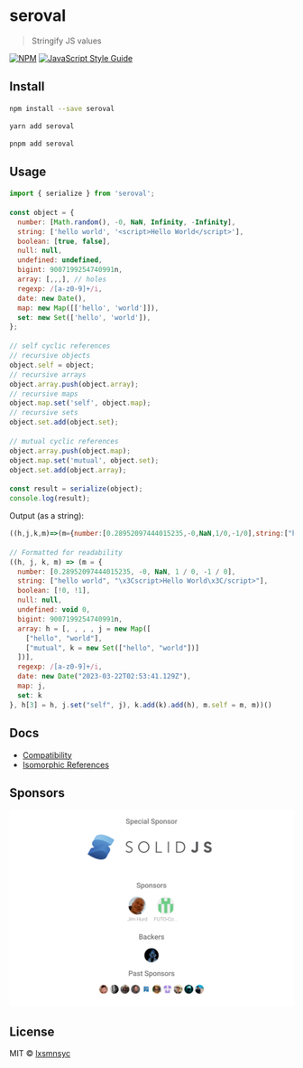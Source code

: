 # seroval

> Stringify JS values

[![NPM](https://img.shields.io/npm/v/seroval.svg)](https://www.npmjs.com/package/seroval) [![JavaScript Style Guide](https://badgen.net/badge/code%20style/airbnb/ff5a5f?icon=airbnb)](https://github.com/airbnb/javascript)

## Install

```bash
npm install --save seroval
```

```bash
yarn add seroval
```

```bash
pnpm add seroval
```

## Usage

```js
import { serialize } from 'seroval';

const object = {
  number: [Math.random(), -0, NaN, Infinity, -Infinity],
  string: ['hello world', '<script>Hello World</script>'],
  boolean: [true, false],
  null: null,
  undefined: undefined,
  bigint: 9007199254740991n,
  array: [,,,], // holes
  regexp: /[a-z0-9]+/i,
  date: new Date(),
  map: new Map([['hello', 'world']]),
  set: new Set(['hello', 'world']),
};

// self cyclic references
// recursive objects
object.self = object;
// recursive arrays
object.array.push(object.array);
// recursive maps
object.map.set('self', object.map);
// recursive sets
object.set.add(object.set);

// mutual cyclic references
object.array.push(object.map);
object.map.set('mutual', object.set);
object.set.add(object.array);

const result = serialize(object);
console.log(result);
```

Output (as a string):

```js
((h,j,k,m)=>(m={number:[0.28952097444015235,-0,NaN,1/0,-1/0],string:["hello world","\x3Cscript>Hello World\x3C/script>"],boolean:[!0,!1],null:null,undefined:void 0,bigint:9007199254740991n,array:h=[,,,,j=new Map([["hello","world"],["mutual",k=new Set(["hello","world"])]])],regexp:/[a-z0-9]+/i,date:new Date("2023-03-22T02:53:41.129Z"),map:j,set:k},h[3]=h,j.set("self",j),k.add(k).add(h),m.self=m,m))()

// Formatted for readability
((h, j, k, m) => (m = {
  number: [0.28952097444015235, -0, NaN, 1 / 0, -1 / 0],
  string: ["hello world", "\x3Cscript>Hello World\x3C/script>"],
  boolean: [!0, !1],
  null: null,
  undefined: void 0,
  bigint: 9007199254740991n,
  array: h = [, , , , j = new Map([
    ["hello", "world"],
    ["mutual", k = new Set(["hello", "world"])]
  ])],
  regexp: /[a-z0-9]+/i,
  date: new Date("2023-03-22T02:53:41.129Z"),
  map: j,
  set: k
}, h[3] = h, j.set("self", j), k.add(k).add(h), m.self = m, m))()
```

## Docs

- [Compatibility](https://github.com/lxsmnsyc/seroval/blob/main/docs/compatibility.md)
- [Isomorphic References](https://github.com/lxsmnsyc/seroval/blob/main/docs/isomorphic-refs.md)

## Sponsors

![Sponsors](https://github.com/lxsmnsyc/sponsors/blob/main/sponsors.svg?raw=true)

## License

MIT © [lxsmnsyc](https://github.com/lxsmnsyc)

